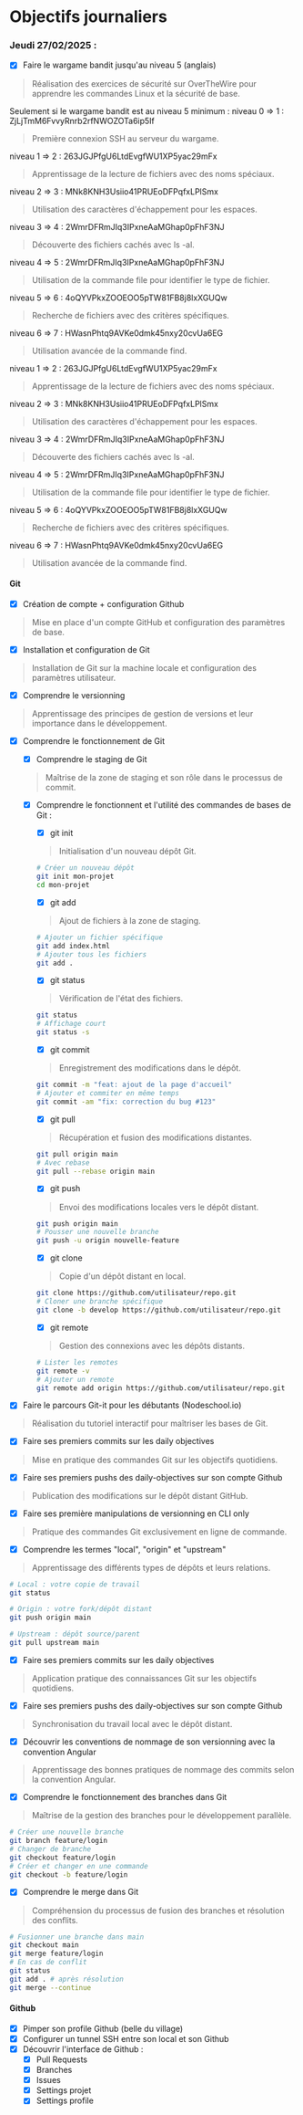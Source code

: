 # Objectifs journaliers

### Jeudi 27/02/2025 :

- [x] Faire le wargame bandit jusqu'au niveau 5 (anglais)
> Réalisation des exercices de sécurité sur OverTheWire pour apprendre les commandes Linux et la sécurité de base.

Seulement si le wargame bandit est au niveau 5 minimum :
niveau 0 => 1 : ZjLjTmM6FvvyRnrb2rfNWOZOTa6ip5If
> Première connexion SSH au serveur du wargame.

niveau 1 => 2 : 263JGJPfgU6LtdEvgfWU1XP5yac29mFx
> Apprentissage de la lecture de fichiers avec des noms spéciaux.

niveau 2 => 3 : MNk8KNH3Usiio41PRUEoDFPqfxLPlSmx
> Utilisation des caractères d'échappement pour les espaces.

niveau 3 => 4 : 2WmrDFRmJIq3IPxneAaMGhap0pFhF3NJ
> Découverte des fichiers cachés avec ls -al.

niveau 4 => 5 : 2WmrDFRmJIq3IPxneAaMGhap0pFhF3NJ
> Utilisation de la commande file pour identifier le type de fichier.

niveau 5 => 6 : 4oQYVPkxZOOEOO5pTW81FB8j8lxXGUQw
> Recherche de fichiers avec des critères spécifiques.

niveau 6 => 7 : HWasnPhtq9AVKe0dmk45nxy20cvUa6EG
> Utilisation avancée de la commande find.

niveau 1 => 2  : 263JGJPfgU6LtdEvgfWU1XP5yac29mFx
> Apprentissage de la lecture de fichiers avec des noms spéciaux.

niveau 2 => 3 : MNk8KNH3Usiio41PRUEoDFPqfxLPlSmx
> Utilisation des caractères d'échappement pour les espaces.

niveau 3 => 4 : 2WmrDFRmJIq3IPxneAaMGhap0pFhF3NJ
> Découverte des fichiers cachés avec ls -al.

niveau 4 => 5 : 2WmrDFRmJIq3IPxneAaMGhap0pFhF3NJ
> Utilisation de la commande file pour identifier le type de fichier.

niveau 5 => 6 : 4oQYVPkxZOOEOO5pTW81FB8j8lxXGUQw
> Recherche de fichiers avec des critères spécifiques.

niveau 6 => 7 : HWasnPhtq9AVKe0dmk45nxy20cvUa6EG
> Utilisation avancée de la commande find.

#### Git

- [x] Création de compte + configuration Github
> Mise en place d'un compte GitHub et configuration des paramètres de base.

- [x] Installation et configuration de Git
> Installation de Git sur la machine locale et configuration des paramètres utilisateur.

- [x] Comprendre le versionning
> Apprentissage des principes de gestion de versions et leur importance dans le développement.

- [x] Comprendre le fonctionnement de Git
  - [x] Comprendre le staging de Git
  > Maîtrise de la zone de staging et son rôle dans le processus de commit.
  
  - [x] Comprendre le fonctionnent et l'utilité des commandes de bases de Git :
    - [x] git init
    > Initialisation d'un nouveau dépôt Git.
    ```bash
    # Créer un nouveau dépôt
    git init mon-projet
    cd mon-projet
    ```
    
    - [x] git add
    > Ajout de fichiers à la zone de staging.
    ```bash
    # Ajouter un fichier spécifique
    git add index.html
    # Ajouter tous les fichiers
    git add .
    ```
    
    - [x] git status
    > Vérification de l'état des fichiers.
    ```bash
    git status
    # Affichage court
    git status -s
    ```
    
    - [x] git commit
    > Enregistrement des modifications dans le dépôt.
    ```bash
    git commit -m "feat: ajout de la page d'accueil"
    # Ajouter et commiter en même temps
    git commit -am "fix: correction du bug #123"
    ```
    
    - [x] git pull
    > Récupération et fusion des modifications distantes.
    ```bash
    git pull origin main
    # Avec rebase
    git pull --rebase origin main
    ```
    
    - [x] git push
    > Envoi des modifications locales vers le dépôt distant.
    ```bash
    git push origin main
    # Pousser une nouvelle branche
    git push -u origin nouvelle-feature
    ```
    
    - [x] git clone
    > Copie d'un dépôt distant en local.
    ```bash
    git clone https://github.com/utilisateur/repo.git
    # Cloner une branche spécifique
    git clone -b develop https://github.com/utilisateur/repo.git
    ```
    
    - [x] git remote
    > Gestion des connexions avec les dépôts distants.
    ```bash
    # Lister les remotes
    git remote -v
    # Ajouter un remote
    git remote add origin https://github.com/utilisateur/repo.git
    ```

- [x] Faire le parcours Git-it pour les débutants (Nodeschool.io)
> Réalisation du tutoriel interactif pour maîtriser les bases de Git.

- [x] Faire ses premiers commits sur les daily objectives
> Mise en pratique des commandes Git sur les objectifs quotidiens.

- [x] Faire ses premiers pushs des daily-objectives sur son compte Github
> Publication des modifications sur le dépôt distant GitHub.

- [x] Faire ses première manipulations de versionning en CLI only
> Pratique des commandes Git exclusivement en ligne de commande.

* [x] Comprendre les termes "local", "origin" et "upstream"
> Apprentissage des différents types de dépôts et leurs relations.
```bash
# Local : votre copie de travail
git status

# Origin : votre fork/dépôt distant
git push origin main

# Upstream : dépôt source/parent
git pull upstream main
```

* [x] Faire ses premiers commits sur les daily objectives
> Application pratique des connaissances Git sur les objectifs quotidiens.

* [x] Faire ses premiers pushs des daily-objectives sur son compte Github
> Synchronisation du travail local avec le dépôt distant.

* [x] Découvrir les conventions de nommage de son versionning avec la convention Angular
> Apprentissage des bonnes pratiques de nommage des commits selon la convention Angular.

* [x] Comprendre le fonctionnement des branches dans Git
> Maîtrise de la gestion des branches pour le développement parallèle.
```bash
# Créer une nouvelle branche
git branch feature/login
# Changer de branche
git checkout feature/login
# Créer et changer en une commande
git checkout -b feature/login
```

* [x] Comprendre le merge dans Git
> Compréhension du processus de fusion des branches et résolution des conflits.
```bash
# Fusionner une branche dans main
git checkout main
git merge feature/login
# En cas de conflit
git status
git add . # après résolution
git merge --continue
```

#### Github

- [x] Pimper son profile Github (belle du village)
- [x] Configurer un tunnel SSH entre son local et son Github
- [x] Découvrir l'interface de Github :
  - [x] Pull Requests
  - [x] Branches
  - [x] Issues
  - [x] Settings projet
  - [x] Settings profile
